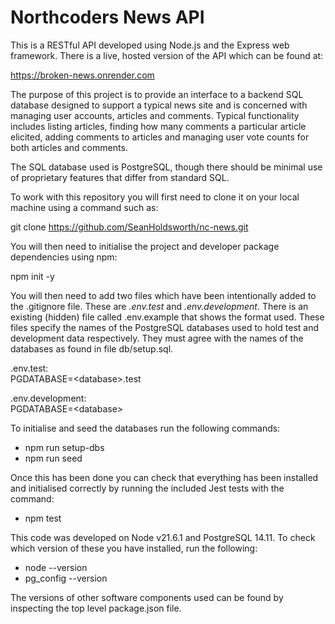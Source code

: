# Northcoders News API

This is a RESTful API developed using Node.js and the Express web framework.
There is a live, hosted version of the API which can be found at:

https://broken-news.onrender.com

The purpose of this project is to provide an interface to a backend
SQL database designed to support a typical news site and is concerned with
managing user accounts, articles and comments.
Typical functionality includes listing articles, finding how many comments
a particular article elicited, adding comments to articles and managing user
vote counts for both articles and comments.

The SQL database used is PostgreSQL, though there should be minimal use of
proprietary features that differ from standard SQL.

To work with this repository you will first need to clone it on your local
machine using a command such as:

git clone https://github.com/SeanHoldsworth/nc-news.git

You will then need to initialise the project and developer package dependencies
using npm:

npm init -y

You will then need to add two files which have been
intentionally added to the .gitignore file. These are *.env.test* and
*.env.development*. There is an existing (hidden) file called .env.example
that shows the format used. These files specify the names of the PostgreSQL
databases used to hold test and development data respectively. They must
agree with the names of the databases as found in file db/setup.sql.

.env.test:  
PGDATABASE=\<database\>.test

.env.development:  
PGDATABASE=\<database\>

To initialise and seed the databases run the following commands:

* npm run setup-dbs
* npm run seed

Once this has been done you can check that everything has been installed and
initialised correctly by running the included Jest tests with the command:

* npm test

This code was developed on Node v21.6.1 and PostgreSQL 14.11. To check which
version of these you have installed, run the following:

* node --version
* pg_config --version

The versions of other software components used can be found by inspecting the
top level package.json file.